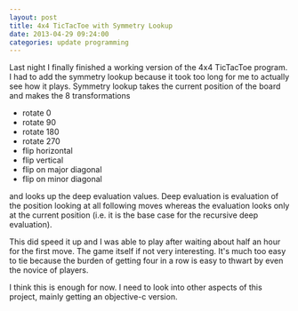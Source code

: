 ```yaml
---
layout: post
title: 4x4 TicTacToe with Symmetry Lookup
date: 2013-04-29 09:24:00
categories: update programming
---
```

Last night I finally finished a working version of the 4x4 TicTacToe program.
I had to add the symmetry lookup because it took too long for me to actually
see how it plays.  Symmetry lookup takes the current position of the board and
makes the 8 transformations

* rotate 0
* rotate 90
* rotate 180
* rotate 270
* flip horizontal
* flip vertical
* flip on major diagonal
* flip on minor diagonal

and looks up the deep evaluation values.  Deep evaluation is evaluation of the
position looking at all following moves whereas the evaluation looks only at
the current position (i.e. it is the base case for the recursive deep
evaluation).

This did speed it up and I was able to play after waiting about half an hour
for the first move.  The game itself if not very interesting.  It's much too
easy to tie because the burden of getting four in a row is easy to thwart by
even the novice of players.

I think this is enough for now.  I need to look into other aspects of this
project, mainly getting an objective-c version.
